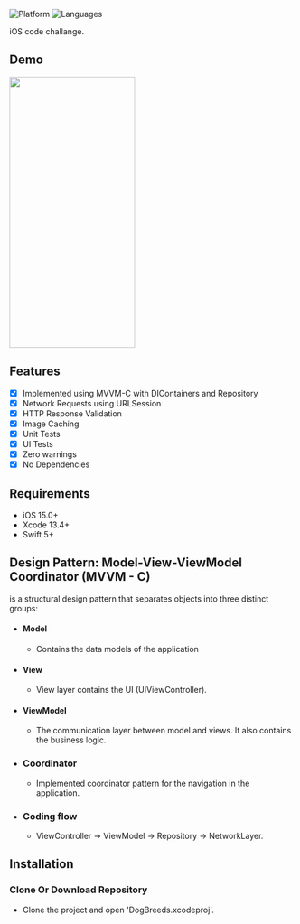 
![Platform](https://img.shields.io/badge/Platform-iOS-orange.svg)
![Languages](https://img.shields.io/badge/Language-Swift-orange.svg)

iOS code challange.

## Demo
<img src="https://media.giphy.com/media/ZyTPecpbhgerWXf5IO/giphy.gif" width="222" height="480" />

## Features

- [x] Implemented using MVVM-C with DIContainers and Repository
- [x] Network Requests using URLSession
- [x] HTTP Response Validation
- [x] Image Caching
- [x] Unit Tests
- [x] UI Tests
- [x] Zero warnings
- [x] No Dependencies

## Requirements

- iOS 15.0+
- Xcode 13.4+
- Swift 5+

## Design Pattern: Model-View-ViewModel Coordinator (MVVM - C)
is a structural design pattern that separates objects into three distinct groups:
- #### Model 
  - Contains the data models of the application
- #### View
  - View layer contains the UI (UIViewController).
- #### ViewModel
  - The communication layer between model and views. It also contains the business logic.
- ### Coordinator
  - Implemented coordinator pattern for the navigation in the application.
  
- ### Coding flow
    - ViewController -> ViewModel -> Repository -> NetworkLayer.
    

## Installation

### Clone Or Download Repository

- Clone the project and open 'DogBreeds.xcodeproj'.
